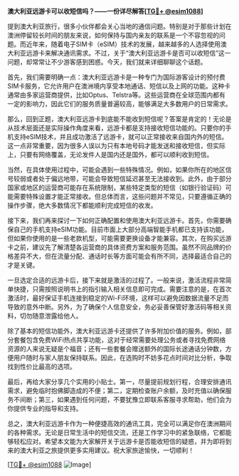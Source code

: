 **澳大利亚远游卡可以收短信吗？——一份详尽解答[[TG💪+ @esim1088](https://t.me/s/esim1088)]**

提到澳大利亚旅行，很多小伙伴都会关心当地的通信问题。特别是对于那些计划在澳洲停留较长时间的朋友来说，如何保持与国内亲友的联系是一个不容忽视的问题。而近年来，随着电子SIM卡（eSIM）技术的发展，越来越多的人选择使用澳大利亚远游卡来解决通讯需求。不过，关于“澳大利亚远游卡是否可以收短信”这一问题，却常常让不少游客感到困惑。今天，我们就来详细聊聊这个话题。

首先，我们需要明确一点：澳大利亚远游卡是一种专门为国际游客设计的预付费SIM卡服务，它允许用户在澳洲境内享受本地通话、短信以及上网的功能。这种卡通常由多家运营商提供，比如Optus、Telstra等。这些运营商在全球范围内都有一定的影响力，因此它们的服务质量普遍较高，能够满足大多数用户的日常需求。

那么，回到正题，澳大利亚远游卡到底能不能收到短信呢？答案是肯定的！无论是从技术层面还是实际操作角度来看，远游卡都是支持接收短信功能的。只要你的手机支持eSIM技术，并且成功激活了远游卡，就可以正常接收来自国内外的短信。这一点非常重要，因为很多人误以为只有本地号码才能发送和接收短信，但实际上，只要有网络覆盖，无论发件人是国内还是国外，都可以顺利收到短信。

当然，在具体使用过程中，可能会遇到一些特殊情况。例如，如果你所在的地区信号较弱或者处于偏远地带，可能会导致短信延迟甚至无法接收到。此外，由于部分国家或地区的运营商可能存在系统限制，某些特定类型的短信（如银行验证码）可能需要特殊设置才能正常接收。但总体而言，这些问题并不常见，只要遵循正确的操作步骤，绝大多数情况下都能顺利完成短信的收发。

接下来，我们再来探讨一下如何正确配置和使用澳大利亚远游卡。首先，你需要确保自己的手机支持eSIM功能。目前市面上大部分高端智能手机都已支持该功能，但如果你使用的是一些老款机型，可能需要更换设备才能兼容。其次，在购买远游卡之前，建议先了解清楚各运营商的具体资费方案和服务范围。虽然不同品牌的价格差异不大，但在流量分配、通话时长等方面可能会有所不同，选择最适合自己的才是关键。

一旦选定合适的远游卡后，接下来就是激活的过程了。一般来说，激活流程非常简单快捷，只需按照说明书上的指引输入相关信息即可完成。需要注意的是，在首次激活时，最好保证手机连接到稳定的Wi-Fi环境，这样可以避免因数据流量不足而导致的意外中断。另外，为了确保个人信息安全，务必妥善保管好激活码等相关资料，切勿随意泄露给他人。

除了基本的短信功能外，澳大利亚远游卡还提供了许多附加价值的服务。例如，部分套餐包含免费WiFi热点共享功能，这对于经常需要处理公务或者寻找免费网络资源的人来说无疑是个福音；还有一些套餐会赠送额外的国际长途通话分钟数，方便用户随时与家人朋友保持联系。因此，在选购时不妨多花点时间对比分析，争取找到性价比最高的选项。

最后，再给大家分享几个实用的小贴士。第一，尽量提前规划行程，合理安排通讯需求，避免临时抱佛脚造成的不便；第二，定期检查账户余额，及时充值以确保服务不间断；第三，如果遇到任何问题，不要犹豫立即联系客服寻求帮助，他们会为你提供专业的指导和支持。

总之，澳大利亚远游卡作为一种便捷高效的通讯工具，完全可以满足你在澳洲期间的各种需求。无论是日常生活中的短信交流，还是工作学习中的紧急联络，它都能够轻松应对。希望本文能为大家解开关于远游卡是否能收短信的疑惑，并为即将到来的澳大利亚之旅提供更多实用建议。祝大家旅途愉快，一切顺利！

[[TG💪+ @esim1088](https://t.me/s/esim1088) ![Image](https://i.postimg.cc/4NQfJmqS/Snipaste-2025-05-13-00-14-12.png)]
